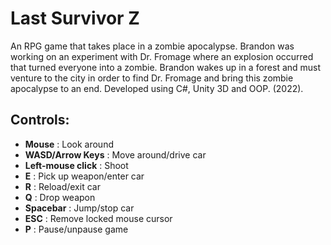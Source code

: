 # Last Survivor Z

An RPG game that takes place in a zombie apocalypse. Brandon was working on an experiment with Dr. Fromage where an explosion occurred that turned everyone into a zombie. Brandon wakes up in a forest and must venture to the city in order to find Dr. Fromage and bring this zombie apocalypse to an end. Developed using C#, Unity 3D and OOP. (2022).

## Controls:
* **Mouse**           : Look around
* **WASD/Arrow Keys** : Move around/drive car
* **Left-mouse click**    : Shoot
* **E**                   : Pick up weapon/enter car
* **R**                   : Reload/exit car
* **Q**                  : Drop weapon
* **Spacebar**            : Jump/stop car
* **ESC**             : Remove locked mouse cursor
* **P**               : Pause/unpause game
